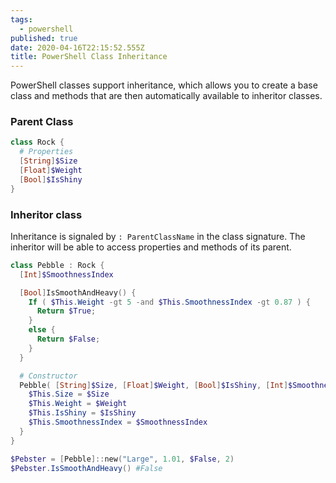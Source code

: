 ```yaml
---
tags:
  - powershell
published: true
date: 2020-04-16T22:15:52.555Z
title: PowerShell Class Inheritance
---
```


PowerShell classes support inheritance, which allows you to create a base class and methods that are then automatically available to inheritor classes.

### Parent Class

```powershell
class Rock {
  # Properties
  [String]$Size
  [Float]$Weight
  [Bool]$IsShiny
}
```

### Inheritor class

Inheritance is signaled by `: ParentClassName` in the class signature. The inheritor will be able to access properties and methods of its parent.

```powershell
class Pebble : Rock {
  [Int]$SmoothnessIndex

  [Bool]IsSmoothAndHeavy() {
    If ( $This.Weight -gt 5 -and $This.SmoothnessIndex -gt 0.87 ) {
      Return $True;
    }
    else {
      Return $False;
    }
  }

  # Constructor
  Pebble( [String]$Size, [Float]$Weight, [Bool]$IsShiny, [Int]$SmoothnessIndex ) {
    $This.Size = $Size
    $This.Weight = $Weight
    $This.IsShiny = $IsShiny
    $This.SmoothnessIndex = $SmoothnessIndex
  }
}

$Pebster = [Pebble]::new("Large", 1.01, $False, 2)
$Pebster.IsSmoothAndHeavy() #False
```
